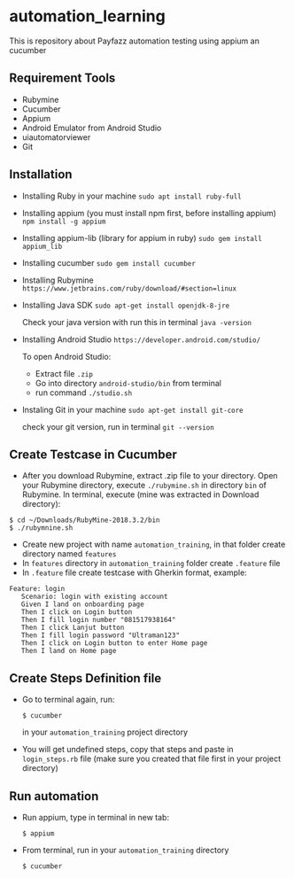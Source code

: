 # automation_learning
This is repository about Payfazz automation testing using appium an cucumber

## Requirement Tools
* Rubymine
* Cucumber
* Appium
* Android Emulator from Android Studio
* uiautomatorviewer
* Git

## Installation
* Installing Ruby in your machine
  ``sudo apt install ruby-full``
  
* Installing appium (you must install npm first, before installing appium)
  ``npm install -g appium``
  
* Installing appium-lib (library for appium in ruby)
  ``sudo gem install appium_lib``
 
* Installing cucumber
  ``sudo gem install cucumber``
  
* Installing Rubymine
  ``https://www.jetbrains.com/ruby/download/#section=linux``
  
* Installing Java SDK
  ``sudo apt-get install openjdk-8-jre``
  
  Check your java version with run this in terminal ``java -version``
  
* Installing Android Studio
  ``https://developer.android.com/studio/``
  
  To open Android Studio:
  * Extract file ``.zip``
  * Go into directory ``android-studio/bin`` from terminal
  * run command ``./studio.sh``
  
* Instaling Git in your machine
  ``sudo apt-get install git-core``
  
  check your git version, run in terminal
  ``git --version``
  
## Create Testcase in Cucumber
* After you download Rubymine, extract .zip file to your directory. Open your Rubymine directory, execute ``./rubymine.sh`` in directory ``bin`` of Rubymine. In terminal, execute (mine was extracted in Download directory):
```
$ cd ~/Downloads/RubyMine-2018.3.2/bin
$ ./rubymnine.sh
```
* Create new project with name ``automation_training``, in that folder create directory named ``features``
* In ``features`` directory in ``automation_training`` folder create ``.feature`` file
* In ``.feature`` file create testcase with Gherkin format, example:

```
Feature: login
   Scenario: login with existing account
   Given I land on onboarding page
   Then I click on Login button
   Then I fill login number "081517938164"
   Then I click Lanjut button
   Then I fill login password "Ultraman123"
   Then I click on Login button to enter Home page
   Then I land on Home page
```

## Create Steps Definition file
* Go to terminal again, run:

  ``$ cucumber``
  
    in your ``automation_training`` project directory
    
 * You will get undefined steps, copy that steps and paste in ``login_steps.rb`` file (make sure you created that file first in your project directory)
 
## Run automation
* Run appium, type in terminal in new tab:

  ``$ appium``
  
* From terminal, run in your ``automation_training`` directory 
   
   ``$ cucumber``
